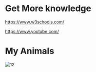 # Get More knowledge
https://www.w3schools.com/

https://www.youtube.com/
# My Animals
![12](https://user-images.githubusercontent.com/62991197/101160064-f6c81480-3660-11eb-982c-3d3cd78f691b.png)
